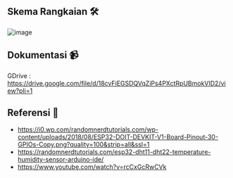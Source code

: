 ## Skema Rangkaian 🛠
![image](https://github.com/muh-adrian76/project-iot/assets/159092304/6fc3eec4-a5a2-40dd-9db8-75a52af4adbc)
## Dokumentasi 📹
GDrive : https://drive.google.com/file/d/18cvFiEGSDQVqZiPs4PXctRpUBmokVID2/view?pli=1
## Referensi 📄
- https://i0.wp.com/randomnerdtutorials.com/wp-content/uploads/2018/08/ESP32-DOIT-DEVKIT-V1-Board-Pinout-30-GPIOs-Copy.png?quality=100&strip=all&ssl=1
- https://randomnerdtutorials.com/esp32-dht11-dht22-temperature-humidity-sensor-arduino-ide/
- https://www.youtube.com/watch?v=rcCxGcRwCVk
